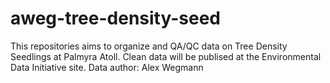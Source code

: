 # aweg-tree-density-seed 
This repositories aims to organize and QA/QC data on Tree Density Seedlings at Palmyra Atoll. Clean data will be publised at the Environmental Data Initiative site.
Data author: Alex Wegmann

